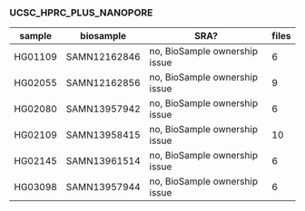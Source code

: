 ### UCSC_HPRC_PLUS_NANOPORE

| sample  | biosample    | SRA?                            | files |
|---------|--------------|---------------------------------|-------|
| HG01109 | SAMN12162846 | no, BioSample ownership issue   | 6     |
| HG02055 | SAMN12162856 | no, BioSample ownership issue   | 9     |
| HG02080 | SAMN13957942 | no, BioSample ownership issue   | 6     |
| HG02109 | SAMN13958415 | no, BioSample ownership issue   | 10    |
| HG02145 | SAMN13961514 | no, BioSample ownership issue   | 6     |
| HG03098 | SAMN13957944 | no, BioSample ownership issue   | 6     |